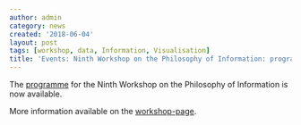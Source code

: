 ```yaml
---
author: admin
category: news
created: '2018-06-04'
layout: post
tags: [workshop, data, Information, Visualisation]
title: 'Events: Ninth Workshop on the Philosophy of Information: programme announced'
---
```

The [programme](http://www.socphilinfo.org/workshops/wpi9/program) for the
Ninth Workshop on the Philosophy of Information is now available.

More information available on the [workshop-page](http://www.socphilinfo.org/workshops/wpi9/).

